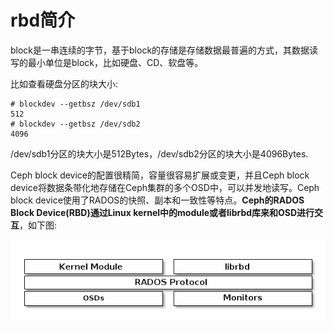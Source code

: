 # rbd简介
block是一串连续的字节，基于block的存储是存储数据最普遍的方式，其数据读写的最小单位是block，比如硬盘、CD、软盘等。

比如查看硬盘分区的块大小:  

```
# blockdev --getbsz /dev/sdb1
512
# blockdev --getbsz /dev/sdb2
4096
```

/dev/sdb1分区的块大小是512Bytes，/dev/sdb2分区的块大小是4096Bytes.


Ceph block device的配置很精简，容量很容易扩展或变更，并且Ceph block device将数据条带化地存储在Ceph集群的多个OSD中，可以并发地读写。Ceph block device使用了RADOS的快照、副本和一致性等特点。**Ceph的RADOS Block Device(RBD)通过Linux kernel中的module或者librbd库来和OSD进行交互**，如下图:  

![rbd-intro](resources/rbd-intro.png)








